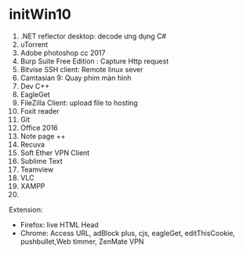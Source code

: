 # initWin10
1. .NET reflector desktop: decode ưng dụng C#
2. uTorrent
3. Adobe photoshop cc 2017
4. Burp Suite Free Edition : Capture Http request
5. Bitvise SSH client: Remote linux sever
6. Camtasian 9: Quay phim màn hình
7. Dev C++
8. EagleGet
9. FileZilla Client: upload file to hosting
10. Foxit reader
11. Git
12. Office 2016
13. Note page ++
14. Recuva
15. Soft Ether VPN Client
16. Sublime Text
17. Teamview
18. VLC
19. XAMPP
20. 


Extension:
- Firefox: live HTML Head
- Chrome: Access URL, adBlock plus, cjs, eagleGet, editThisCookie, pushbullet,Web timmer, ZenMate VPN
